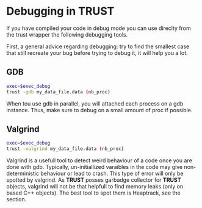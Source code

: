 # Debugging in TRUST

If you have compiled your code in debug mode you can use direclty from the trust wrapper the following debugging tools.

First, a general advice regarding debugging: try to find the smallest case that still recreate your bug before trying to debug it, it will help you a lot.

## GDB

```bash
exec=$exec_debug
trust -gdb my_data_file.data (nb_proc)
```

When tou use gdb in parallel, you will attached each process on a gdb instance. Thus, make sure to debug on a small amount of proc if possible.

## Valgrind

```bash
exec=$exec_debug
trust -valgrind my_data_file.data (nb_proc)
```

Valgrind is a usefull tool to detect weird behaviour of a code once you are done with gdb. Typically, un-initiallized varaibles in the code may give non-deterministic behaviour or lead to crash. This type of error will only be spotted by valgrind. As **TRUST** posses garbadge collector for **TRUST** objects, valgrind will not be that helpfull to find memory leaks (only on based C++ objects). The best tool to spot them is Heaptrack, see the [](stat_profilers) section. 